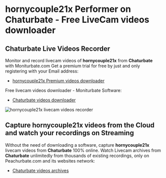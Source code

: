 # hornycouple21x Performer on Chaturbate - Free LiveCam videos downloader

## Chaturbate Live Videos Recorder

Monitor and record livecam videos of **hornycouple21x** from **Chaturbate** with Moniturbate.com
Get a premium trial for free by just and only registering with your Email address:
* [hornycouple21x Premium videos downloader](https://moniturbate.com/request-demo-licence-key.html)

Free livecam videos downloader - Moniturbate Software:
* [Chaturbate videos downloader](https://moniturbate.com/moniturbate-download-software.html)

![hornycouple21x livecam videos recorder](https://peachurnet.com/templates/moniturbate-software.png)


## Capture hornycouple21x videos from the Cloud and watch your recordings on Streaming

Without the need of downloading a software, capture **hornycouple21x** livecam videos from **Chaturbate** 100% online.
Watch Livecam archives from **Chaturbate** unlimitedly from thousands of existing recordings, only on Peachurbate.com and its websites network:
* [Chaturbate videos archives](https://peachurnet.com/)
